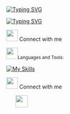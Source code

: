 

<a href="https://git.io/typing-svg"><img src="https://readme-typing-svg.demolab.com?font=Fira+Code&weight=900&duration=1&pause=1000&color=FF3171&width=435&lines=Mohammed+Nasim+TV+%3A)" alt="Typing SVG" /></a>

<a href="https://git.io/typing-svg"><img src="https://readme-typing-svg.demolab.com?font=Fira+Code&weight=900&pause=1000&color=FF3171&width=435&lines=I+am+a+Full+Stack+Developer" alt="Typing SVG" /></a>


<img src="https://media.giphy.com/media/iY8CRBdQXODJSCERIr/giphy.gif" width="30px"> Connect with me



<img src = "https://media2.giphy.com/media/QssGEmpkyEOhBCb7e1/giphy.gif?cid=ecf05e47a0n3gi1bfqntqmob8g9aid1oyj2wr3ds3mg700bl&rid=giphy.gif" width = 30px><small>Languages and Tools:</small>


 [![My Skills](https://skillicons.dev/icons?i=python,django,react,html,css,postgresql,git,github,bootstrap,figma,vscode,mongo)](https://skillicons.dev)
 
 <img src="https://media.giphy.com/media/iY8CRBdQXODJSCERIr/giphy.gif" width="30px"> Connect with me
 
 <p align="center">
  
  
  &#8287;&#8287;&#8287;&#8287;&#8287;
  <a href="https://discord.gg/fPrdqh3Zfu" alt="Discord" title="Dev Pro Tips Discord Server"><img width="32px" src="https://i.imgur.com/OViZO8J.png"/></a>
  &#8287;&#8287;&#8287;&#8287;&#8287;
  
</p>



